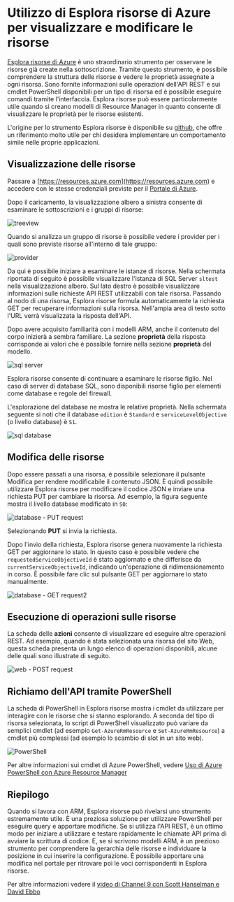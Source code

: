 <properties
   pageTitle="Esplora risorse di Azure | Microsoft Azure"
   description="Describes Azure Resource Explorer and how it can be used to view and update deployments through Azure Resource Manager"
   services="azure-resource-manager"
   documentationCenter="na"
   authors="stuartleeks"
   manager="ankodu"
   editor=""/>

<tags
   ms.service="azure-resource-manager"
   ms.devlang="na"
   ms.topic="article"
   ms.tgt_pltfrm="na"
   ms.workload="na"
   ms.date="03/04/2016"
   ms.author="stuartle;tomfitz"/>

# Utilizzo di Esplora risorse di Azure per visualizzare e modificare le risorse
[Esplora risorse di Azure](https://resources.azure.com) è uno straordinario strumento per osservare le risorse già create nella sottoscrizione. Tramite questo strumento, è possibile comprendere la struttura delle risorse e vedere le proprietà assegnate a ogni risorsa. Sono fornite informazioni sulle operazioni dell'API REST e sui cmdlet PowerShell disponibili per un tipo di risorsa ed è possibile eseguire comandi tramite l'interfaccia. Esplora risorse può essere particolarmente utile quando si creano modelli di Resource Manager in quanto consente di visualizzare le proprietà per le risorse esistenti.

L'origine per lo strumento Esplora risorse è disponibile su [github](https://github.com/projectkudu/ARMExplorer), che offre un riferimento molto utile per chi desidera implementare un comportamento simile nelle proprie applicazioni.

## Visualizzazione delle risorse
Passare a [https://resources.azure.com](https://resources.azure.com) e accedere con le stesse credenziali previste per il [Portale di Azure](https://portal.azure.com).

Dopo il caricamento, la visualizzazione albero a sinistra consente di esaminare le sottoscrizioni e i gruppi di risorse:

![treeview](./media/resource-manager-resource-explorer/are-01-treeview.png)

Quando si analizza un gruppo di risorse è possibile vedere i provider per i quali sono previste risorse all'interno di tale gruppo:

![provider](./media/resource-manager-resource-explorer/are-02-treeview-providers.png)

Da qui è possibile iniziare a esaminare le istanze di risorse. Nella schermata riportata di seguito è possibile visualizzare l'istanza di SQL Server `sltest` nella visualizzazione albero. Sul lato destro è possibile visualizzare informazioni sulle richieste API REST utilizzabili con tale risorsa. Passando al nodo di una risorsa, Esplora risorse formula automaticamente la richiesta GET per recuperare informazioni sulla risorsa. Nell'ampia area di testo sotto l'URL verrà visualizzata la risposta dell'API.

Dopo avere acquisito familiarità con i modelli ARM, anche il contenuto del corpo inizierà a sembra familiare. La sezione **proprietà** della risposta corrisponde ai valori che è possibile fornire nella sezione **proprietà** del modello.

![sql server](./media/resource-manager-resource-explorer/are-03-sqlserver-with-response.png)

Esplora risorse consente di continuare a esaminare le risorse figlio. Nel caso di server di database SQL, sono disponibili risorse figlio per elementi come database e regole del firewall.

L'esplorazione del database ne mostra le relative proprietà. Nella schermata seguente si noti che il database `edition` è `Standard` e `serviceLevelObjective` (o livello database) è `S1`.

![sql database](./media/resource-manager-resource-explorer/are-04-database-get.png)

## Modifica delle risorse

Dopo essere passati a una risorsa, è possibile selezionare il pulsante Modifica per rendere modificabile il contenuto JSON. È quindi possibile utilizzare Esplora risorse per modificare il codice JSON e inviare una richiesta PUT per cambiare la risorsa. Ad esempio, la figura seguente mostra il livello database modificato in `S0`:

![database - PUT request](./media/resource-manager-resource-explorer/are-05-database-put.png)

Selezionando **PUT** si invia la richiesta.

Dopo l'invio della richiesta, Esplora risorse genera nuovamente la richiesta GET per aggiornare lo stato. In questo caso è possibile vedere che `requestedServiceObjectiveId` è stato aggiornato e che differisce da `currentServiceObjectiveId`, indicando un'operazione di ridimensionamento in corso. È possibile fare clic sul pulsante GET per aggiornare lo stato manualmente.

![database - GET request2](./media/resource-manager-resource-explorer/are-06-database-get2.png)

## Esecuzione di operazioni sulle risorse

La scheda delle **azioni** consente di visualizzare ed eseguire altre operazioni REST. Ad esempio, quando è stata selezionata una risorsa del sito Web, questa scheda presenta un lungo elenco di operazioni disponibili, alcune delle quali sono illustrate di seguito.

![web - POST request](./media/resource-manager-resource-explorer/are-web-post.png)

## Richiamo dell'API tramite PowerShell
La scheda di PowerShell in Esplora risorse mostra i cmdlet da utilizzare per interagire con le risorse che si stanno esplorando. A seconda del tipo di risorsa selezionata, lo script di PowerShell visualizzato può variare da semplici cmdlet (ad esempio `Get-AzureRmResource` e `Set-AzureRmResource`) a cmdlet più complessi (ad esempio lo scambio di slot in un sito web).

![PowerShell](./media/resource-manager-resource-explorer/are-07-powershell.png)

Per altre informazioni sui cmdlet di Azure PowerShell, vedere [Uso di Azure PowerShell con Azure Resource Manager](./powershell-azure-resource-manager.md)

## Riepilogo
Quando si lavora con ARM, Esplora risorse può rivelarsi uno strumento estremamente utile. È una preziosa soluzione per utilizzare PowerShell per eseguire query e apportare modifiche. Se si utilizza l'API REST, è un ottimo modo per iniziare a utilizzare e testare rapidamente le chiamate API prima di avviare la scrittura di codice. E, se si scrivono modelli ARM, è un prezioso strumento per comprendere la gerarchia delle risorse e individuare la posizione in cui inserire la configurazione. È possibile apportare una modifica nel portale per ritrovare poi le voci corrispondenti in Esplora risorse.

Per altre informazioni vedere il [video di Channel 9 con Scott Hanselman e David Ebbo](https://channel9.msdn.com/Shows/Azure-Friday/Azure-Resource-Manager-Explorer-with-David-Ebbo)

<!---HONumber=AcomDC_0309_2016-->